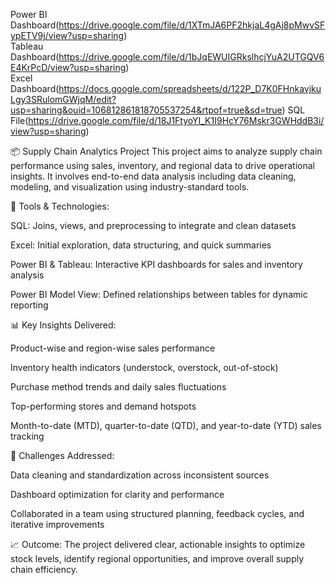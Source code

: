 Power BI Dashboard(https://drive.google.com/file/d/1XTmJA6PF2hkjaL4gAj8pMwvSFypETV9j/view?usp=sharing)  
Tableau Dashboard(https://drive.google.com/file/d/1bJqEWUIGRkslhcjYuA2UTGQV6E4KrPcD/view?usp=sharing)  
Excel Dashboard(https://docs.google.com/spreadsheets/d/122P_D7K0FHnkavjkuLgy3SRulomGWjqM/edit?usp=sharing&ouid=106812861818705537254&rtpof=true&sd=true)
SQL File(https://drive.google.com/file/d/18J1FtyoYI_K1I9HcY76Mskr3GWHddB3i/view?usp=sharing)

📦 Supply Chain Analytics Project
This project aims to analyze supply chain performance using sales, inventory, and regional data to drive operational insights. It involves end-to-end data analysis including data cleaning, modeling, and visualization using industry-standard tools.

🔧 Tools & Technologies:

SQL: Joins, views, and preprocessing to integrate and clean datasets

Excel: Initial exploration, data structuring, and quick summaries

Power BI & Tableau: Interactive KPI dashboards for sales and inventory analysis

Power BI Model View: Defined relationships between tables for dynamic reporting

📊 Key Insights Delivered:

Product-wise and region-wise sales performance

Inventory health indicators (understock, overstock, out-of-stock)

Purchase method trends and daily sales fluctuations

Top-performing stores and demand hotspots

Month-to-date (MTD), quarter-to-date (QTD), and year-to-date (YTD) sales tracking

🚧 Challenges Addressed:

Data cleaning and standardization across inconsistent sources

Dashboard optimization for clarity and performance

Collaborated in a team using structured planning, feedback cycles, and iterative improvements

📈 Outcome:
The project delivered clear, actionable insights to optimize stock levels, identify regional opportunities, and improve overall supply chain efficiency.
